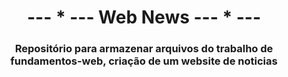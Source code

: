 <h1 align="center">--- * --- Web News --- * --- </h1>

<h3 align="center">Repositório para armazenar arquivos do trabalho de fundamentos-web, criação de um website de noticias</h3>

#

<!--
## 1° Header Index
![App Screenshot](https://i.pinimg.com/564x/72/b4/03/72b403a38a8deb19920995d1da9769b7.jpg)

#

## 2° Header paginas, Footer
![app Screenshot](https://i.pinimg.com/564x/39/a8/9c/39a89c7e780c6d7d80e6b28368da2b26.jpg) -->
